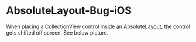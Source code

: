 # AbsoluteLayout-Bug-iOS
When placing a CollectionView control inside an AbsoluteLayout, the control gets shifted off screen. See below picture.
